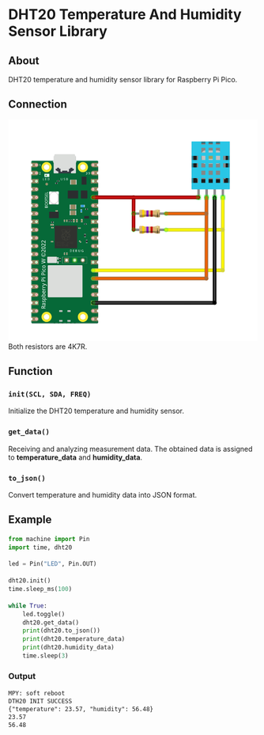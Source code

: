 # DHT20 Temperature And Humidity Sensor Library
## About
DHT20 temperature and humidity sensor library for Raspberry Pi Pico.

## Connection
![](picture.png)
Both resistors are 4K7R.

## Function
### `init(SCL, SDA, FREQ)`
Initialize the DHT20 temperature and humidity sensor.
### `get_data()`
Receiving and analyzing measurement data. The obtained data is assigned to **temperature_data** and **humidity_data**.
### `to_json()`
Convert temperature and humidity data into JSON format.

## Example
```py
from machine import Pin
import time, dht20

led = Pin("LED", Pin.OUT)

dht20.init()
time.sleep_ms(100)

while True:
    led.toggle()
    dht20.get_data()
    print(dht20.to_json())
    print(dht20.temperature_data)
    print(dht20.humidity_data)
    time.sleep(3)
```
### Output
```
MPY: soft reboot
DTH20 INIT SUCCESS
{"temperature": 23.57, "humidity": 56.48}
23.57
56.48
```